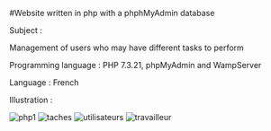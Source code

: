 #Website written in php with a phphMyAdmin database

Subject :

Management of users who may have different tasks to perform

Programming language : PHP 7.3.21, phpMyAdmin and WampServer

Language : French


Illustration :

![php1](https://user-images.githubusercontent.com/88058374/151901529-a848e3e3-f77b-499b-a325-35a2e338049d.png)
![taches](https://user-images.githubusercontent.com/88058374/151901532-067d6254-fca6-4e32-a607-cda1a50edb17.png)
![utilisateurs](https://user-images.githubusercontent.com/88058374/151901537-cb6cc86f-a445-4a28-8f58-81932e2eb80d.png)
![travailleur](https://user-images.githubusercontent.com/88058374/151901542-d24db818-7ed1-4f77-b9bb-6eafd31279ac.png)
